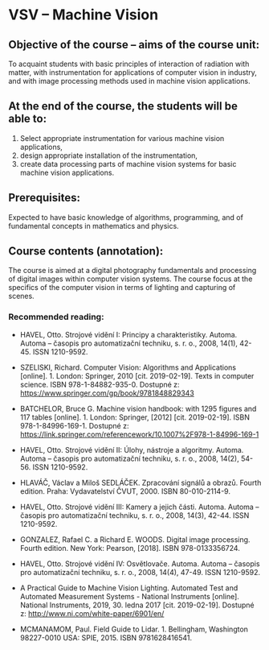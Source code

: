 # VSV – Machine Vision

## Objective of the course – aims of the course unit:
To acquaint students with basic principles of interaction of radiation with matter, with instrumentation for applications of computer vision in industry, and with image processing methods used in machine vision applications. 


## At the end of the course, the students will be able to:

1. Select appropriate instrumentation for various machine vision applications,
2. design appropriate installation of the instrumentation,
3. create data processing parts of machine vision systems for basic machine vision applications.

## Prerequisites:
Expected to have basic knowledge of algorithms, programming, and of fundamental concepts in mathematics and physics.

## Course contents (annotation):
The course is aimed at a digital photography fundamentals and processing of digital images within computer vision systems. The course focus at the specifics of the computer vision in terms of lighting and capturing of scenes.

### Recommended reading:
- HAVEL, Otto. Strojové vidění I: Principy a charakteristiky. Automa. Automa – časopis pro automatizační techniku, s. r. o., 2008, 14(1), 42-45. ISSN 1210-9592.

- SZELISKI, Richard. Computer Vision: Algorithms and Applications [online]. 1. London: Springer, 2010 [cit. 2019-02-19]. Texts in computer science. ISBN 978-1-84882-935-0. Dostupné z: https://www.springer.com/gp/book/9781848829343

- BATCHELOR, Bruce G. Machine vision handbook: with 1295 figures and 117 tables [online]. 1. London: Springer, [2012] [cit. 2019-02-19]. ISBN 978-1-84996-169-1. Dostupné z: https://link.springer.com/referencework/10.1007%2F978-1-84996-169-1

- HAVEL, Otto. Strojové vidění II: Úlohy, nástroje a algoritmy. Automa. Automa – časopis pro automatizační techniku, s. r. o., 2008, 14(2), 54-56. ISSN 1210-9592.

- HLAVÁČ, Václav a Miloš SEDLÁČEK. Zpracování signálů a obrazů. Fourth edition. Praha: Vydavatelství ČVUT, 2000. ISBN 80-010-2114-9.

- HAVEL, Otto. Strojové vidění III: Kamery a jejich části. Automa. Automa – časopis pro automatizační techniku, s. r. o., 2008, 14(3), 42-44. ISSN 1210-9592.

- GONZALEZ, Rafael C. a Richard E. WOODS. Digital image processing. Fourth edition. New York: Pearson, [2018]. ISBN 978-0133356724.

- HAVEL, Otto. Strojové vidění IV: Osvětlovače. Automa. Automa – časopis pro automatizační techniku, s. r. o., 2008, 14(4), 47-49. ISSN 1210-9592.

- A Practical Guide to Machine Vision Lighting. Automated Test and Automated Measurement Systems - National Instruments [online]. National Instruments, 2019, 30. ledna 2017 [cit. 2019-02-19]. Dostupné z: http://www.ni.com/white-paper/6901/en/

- MCMANAMOM, Paul. Field Guide to Lidar. 1. Bellingham, Washington 98227-0010 USA: SPIE, 2015. ISBN 9781628416541.